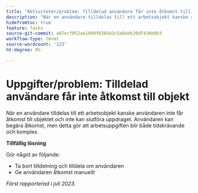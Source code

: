 ```yaml
---
title: "Aktiviteter/problem: Tilldelad användare får inte åtkomst till objekt"
description: "När en användare tilldelas till ett arbetsobjekt kanske användaren inte får åtkomst till objektet och inte kan slutföra uppdraget. Användaren kan begära åtkomst, men detta gör att arbetsuppgiften blir både tidskrävande och komplicerad."
hidefromtoc: true
feature: Tasks
source-git-commit: a87ecf052ae1949f636b43c5a84de20df430e0b3
workflow-type: tm+mt
source-wordcount: '123'
ht-degree: 0%

---
```



# Uppgifter/problem: Tilldelad användare får inte åtkomst till objekt

När en användare tilldelas till ett arbetsobjekt kanske användaren inte får åtkomst till objektet och inte kan slutföra uppdraget. Användaren kan begära åtkomst, men detta gör att arbetsuppgiften blir både tidskrävande och komplex.

**Tillfällig lösning**

Gör något av följande:

* Ta bort tilldelning och tilldela om användaren
* Ge användaren åtkomst manuellt

_Först rapporterad i juli 2023._
